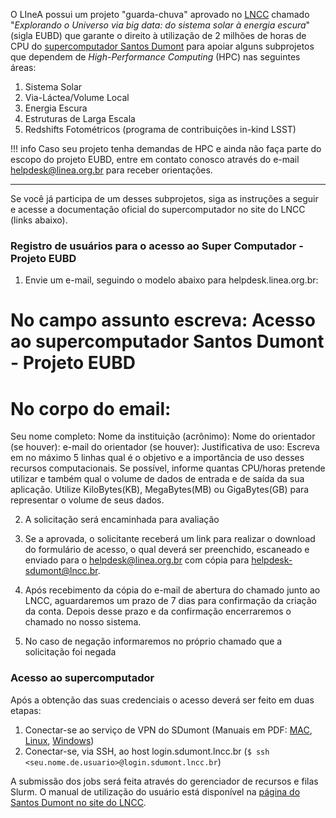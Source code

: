 O LIneA possui um projeto "guarda-chuva" aprovado no [LNCC](https://lncc.br/) chamado "_Explorando o Universo via big data: do sistema solar à energia escura_" (sigla EUBD) que garante o direito à utilização de 2 milhões de horas de CPU do [supercomputador Santos Dumont](https://sdumont.lncc.br/) para apoiar alguns subprojetos que dependem de _High-Performance Computing_ (HPC) nas seguintes áreas:

1. Sistema Solar
2. Via-Láctea/Volume Local
3. Energia Escura
4. Estruturas de Larga Escala
5. Redshifts Fotométricos (programa de contribuições in-kind LSST) 


!!! info 
    Caso seu projeto tenha demandas de HPC e ainda não faça parte do escopo do projeto EUBD, entre em contato conosco através do e-mail [helpdesk@linea.org.br](mailto:helpdesk@linea.org.br) para receber orientações. 

---

Se você já participa de um desses subprojetos, siga as instruções a seguir e acesse a documentação oficial do supercomputador no site do LNCC (links abaixo).  


### Registro de usuários para o acesso ao Super Computador - Projeto EUBD


1. Envie um e-mail, seguindo o modelo abaixo para helpdesk.linea.org.br:
# No campo assunto escreva: Acesso ao supercomputador Santos Dumont - Projeto EUBD
# No corpo do email:
Seu nome completo:
Nome da instituição (acrônimo):
Nome do orientador (se houver):
e-mail do orientador (se houver):
Justificativa de uso:
Escreva em no máximo 5 linhas qual é o objetivo e a importância de uso desses recursos computacionais.
Se possível, informe quantas CPU/horas pretende utilizar e também qual o volume de dados de entrada e de saída da sua aplicação.
Utilize KiloBytes(KB), MegaBytes(MB) ou GigaBytes(GB) para representar o volume de seus dados.


2. A solicitação será encaminhada para avaliação

3. Se a aprovada, o solicitante receberá um link para realizar o download do formulário   de acesso, o qual deverá ser preenchido, escaneado e enviado para o helpdesk@linea.org.br com cópia para helpdesk-sdumont@lncc.br.

4. Após recebimento da cópia do e-mail de abertura do chamado junto ao LNCC, aguardaremos um prazo de 7 dias para confirmação da criação da conta. Depois desse prazo e da confirmação encerraremos o chamado no nosso sistema.

5. No caso de negação informaremos no próprio chamado que a solicitação foi negada


### Acesso ao supercomputador

Após a obtenção das suas credenciais o acesso deverá ser feito em duas etapas:

   1. Conectar-se ao serviço de VPN do SDumont (Manuais em PDF: [MAC](/hpc/How%20To%20VPN%20SDUMONT%20-%20MAC.pdf), [Linux](/hpc/How%20To%20VPN%20SDUMONT%20%20LINUX%20.pdf), [Windows](/hpc/HowTo-VPN-client-Sdumont-Windows.pdf))
   2. Conectar-se, via SSH, ao host login.sdumont.lncc.br (`$ ssh <seu.nome.de.usuario>@login.sdumont.lncc.br`) 


A submissão dos jobs será feita através do gerenciador de recursos e filas Slurm. O manual de utilização do usuário está disponível na [página do Santos Dumont no site do LNCC](https://sdumont.lncc.br/support_manual.php). 

